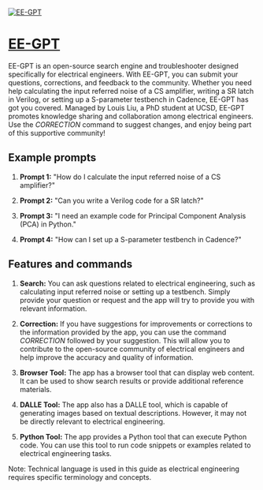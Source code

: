 [![EE-GPT](https://files.oaiusercontent.com/file-0c9khFLMzf75iVxWCgAi55iV?se=2123-10-19T23%3A51%3A38Z&sp=r&sv=2021-08-06&sr=b&rscc=max-age%3D31536000%2C%20immutable&rscd=attachment%3B%20filename%3D33ef9715-5de6-4895-90cd-f59f0af31210.png&sig=6p3Nmge6gW8TKfXn8PiEJrLpB3d2BHY%2BYY3lYqC7wqw%3D)](https://chat.openai.com/g/g-4fpcmwkT2-ee-gpt)

# [EE-GPT](https://chat.openai.com/g/g-4fpcmwkT2-ee-gpt)

EE-GPT is an open-source search engine and troubleshooter designed specifically for electrical engineers. With EE-GPT, you can submit your questions, corrections, and feedback to the community. Whether you need help calculating the input referred noise of a CS amplifier, writing a SR latch in Verilog, or setting up a S-parameter testbench in Cadence, EE-GPT has got you covered. Managed by Louis Liu, a PhD student at UCSD, EE-GPT promotes knowledge sharing and collaboration among electrical engineers. Use the *CORRECTION* command to suggest changes, and enjoy being part of this supportive community!

## Example prompts

1. **Prompt 1:** "How do I calculate the input referred noise of a CS amplifier?"

2. **Prompt 2:** "Can you write a Verilog code for a SR latch?"

3. **Prompt 3:** "I need an example code for Principal Component Analysis (PCA) in Python."

4. **Prompt 4:** "How can I set up a S-parameter testbench in Cadence?"

## Features and commands

1. **Search:** You can ask questions related to electrical engineering, such as calculating input referred noise or setting up a testbench. Simply provide your question or request and the app will try to provide you with relevant information.

2. **Correction:** If you have suggestions for improvements or corrections to the information provided by the app, you can use the command *CORRECTION* followed by your suggestion. This will allow you to contribute to the open-source community of electrical engineers and help improve the accuracy and quality of information.

3. **Browser Tool:** The app has a browser tool that can display web content. It can be used to show search results or provide additional reference materials.

4. **DALLE Tool:** The app also has a DALLE tool, which is capable of generating images based on textual descriptions. However, it may not be directly relevant to electrical engineering.

5. **Python Tool:** The app provides a Python tool that can execute Python code. You can use this tool to run code snippets or examples related to electrical engineering tasks.

Note: Technical language is used in this guide as electrical engineering requires specific terminology and concepts.